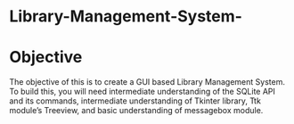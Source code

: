 # Library-Management-System-

# Objective

The objective of this is to create a GUI based  Library Management System. To build this, you will need intermediate understanding of the SQLite API and its commands, intermediate understanding of  Tkinter library, Ttk module’s Treeview, and basic understanding of messagebox module.
